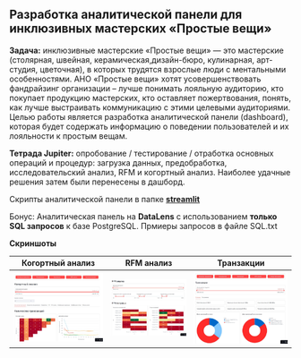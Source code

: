 ## Разработка аналитической панели для инклюзивных мастерских «Простые вещи»

**Задача:** инклюзивные мастерские «Простые вещи» — это мастерские (столярная, швейная, керамическая,дизайн-бюро, кулинарная, арт-студия, цветочная), в которых трудятся взрослые люди с ментальными особенностями. АНО «Простые вещи» хотят усовершенствовать фандрайзинг организации – лучше понимать лояльную аудиторию, кто покупает продукцию мастерских, кто оставляет пожертвования, понять, как лучше выстраивать коммуникацию с этими целевыми аудиториями. Целью работы является разработка аналитической панели (dashboard), которая будет содержать информацию о поведении пользователей и их лояльности к простым вещам. 

**Тетрада Jupiter:** опробование / тестирование / отработка основных операций и процедур: загрузка данных, предобработка, исследовательский анализ, RFM и когортный анализ. Наиболее удачные решения затем были перенесены в дашборд.

Скрипты аналитической панели в папке [**streamlit**](streamlit/) 

Бонус:
Аналитическая панель на **DataLens** с использованием **только SQL запросов** к базе PostgreSQL.
Прмиеры запросов в файле SQL.txt

**Скриншоты**

| Когортный анализ | RFM анализ    | Транзакции    |
| -- | --- | --- |
| ![img](sg1.jpg) |![img](sg2.jpg) |![img](sg3.jpg) | 
